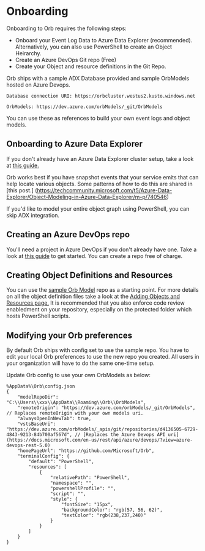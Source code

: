 # Onboarding

Onboarding to Orb requires the following steps:

* Onboard your Event Log Data to Azure Data Explorer (recommended). Alternatively, you can also use PowerShell to create an Object Heirarchy.
* Create an Azure DevOps Git repo (Free)
* Create your Object and resource definitions in the Git Repo.

Orb ships with a sample ADX Database provided and sample OrbModels hosted on Azure Devops.

	Database connection URI: https://orbcluster.westus2.kusto.windows.net

	OrbModels: https://dev.azure.com/orbModels/_git/OrbModels

You can use these as references to build your own event logs and object models.

## Onboarding to Azure Data Explorer

If you don't already have an Azure Data Explorer cluster setup, take a look at [this guide.](https://docs.microsoft.com/en-us/azure/data-explorer/create-cluster-database-portal)

Orb works best if you have snapshot events that your service emits that can help locate various objects. Some patterns of how to do this are shared in [this post.] (https://techcommunity.microsoft.com/t5/Azure-Data-Explorer/Object-Modeling-in-Azure-Data-Explorer/m-p/740546)

If you'd like to model your entire object graph using PowerShell, you can skip ADX integration.

## Creating an Azure DevOps repo

You'll need a project in Azure DevOps if you don't already have one. Take a look at [this guide](https://docs.microsoft.com/en-us/azure/devops/organizations/projects/create-project?view=azure-devops) to get started. You can create a repo free of charge.

## Creating Object Definitions and Resources

You can use the [sample Orb Model](https://dev.azure.com/orbModels/_git/OrbModels) repo as a starting point.
For more details on all the object definition files take a look at the [Adding Objects and Resources page.](./models.md)
It is recommended that you also enforce code review enabledment on your repository, especially on the protected folder which hosts PowerShell scripts.

## Modifying your Orb preferences

By default Orb ships with config set to use the sample repo. You have to edit your local Orb preferences to use the new repo you created. All users in your organization will have to do the same one-time setup.

Update Orb config to use your own OrbModels as below:
```
%AppData%\Orb\config.json
{
	"modelRepoDir": "C:\\Users\\xxx\\AppData\\Roaming\\Orb\\OrbModels",
	"remoteOrigin": "https://dev.azure.com/orbModels/_git/OrbModels", // Replaces remoteOrigin with your own models uri.
	"alwaysOpenInNewTab": true,
	"vstsBaseUri": "https://dev.azure.com/orbModels/_apis/git/repositories/d4136505-6729-4843-9213-84b700af567d", // [Replaces the Azure Devops API uri](https://docs.microsoft.com/en-us/rest/api/azure/devops/?view=azure-devops-rest-5.0)
	"homePageUrl": "https://github.com/Microsoft/Orb",
	"terminalConfig": {
		"default": "PowerShell",
		"resources": [
			{
				"relativePath": "PowerShell",
				"namespace": "",
				"powershellProfile": "",
				"script": "",
				"style": {
					"fontSize": "15px",
					"backgroundColor": "rgb(57, 56, 62)",
					"textColor": "rgb(238,237,240)"
				}
			}
		]
	}
}
```
